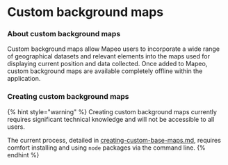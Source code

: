 # Custom background maps

### About custom background maps

Custom background maps allow Mapeo users to incorporate a wide range of geographical datasets and relevant elements into the maps used for displaying current position and data collected. Once added to Mapeo, custom background maps are available completely offline within the application.

### Creating custom background maps

{% hint style="warning" %}
Creating custom background maps currently requires significant technical knowledge and will not be accessible to all users.

The current process, detailed in [creating-custom-base-maps.md](creating-custom-base-maps.md "mention"), requires comfort installing and using `node` packages via the command line.
{% endhint %}
